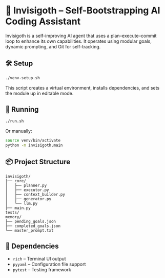 # 🧠 Invisigoth – Self-Bootstrapping AI Coding Assistant

Invisigoth is a self-improving AI agent that uses a plan–execute–commit loop to enhance its own capabilities. It operates using modular goals, dynamic prompting, and Git for self-tracking.

## 🛠️ Setup

```bash
./venv-setup.sh
```

This script creates a virtual environment, installs dependencies, and sets the module up in editable mode.

## 🚀 Running

```bash
./run.sh
```

Or manually:

```bash
source venv/bin/activate
python -m invisigoth.main
```

## 📦 Project Structure

```
invisigoth/
├── core/
│   ├── planner.py
│   ├── executor.py
│   ├── context_builder.py
│   ├── generator.py
│   └── llm.py
├── main.py
tests/
memory/
├── pending_goals.json
├── completed_goals.json
└── master_prompt.txt
```

## 🔧 Dependencies

- `rich` – Terminal UI output
- `pyyaml` – Configuration file support
- `pytest` – Testing framework
